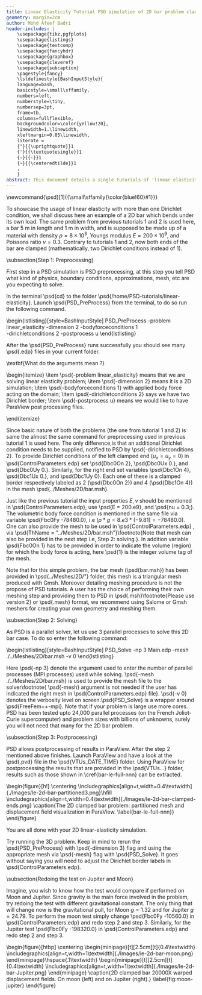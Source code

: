 ```yaml
---
title: Linear Elasticity Tutorial PSD simulation of 2D bar problem clamped at both ends
geometry: margin=2cm
author: Mohd Afeef Badri
header-includes: |
    \usepackage{tikz,pgfplots}
    \usepackage{listings}
    \usepackage{textcomp}
    \usepackage{fancyhdr}
    \usepackage{graphbox}
    \usepackage{cleveref}
    \usepackage{subcaption}
    \pagestyle{fancy}
    \lstdefinestyle{BashInputStyle}{
	language=bash,
	basicstyle=\small\sffamily,
	numbers=left,
	numberstyle=\tiny,
	numbersep=3pt,
	frame=tb,
	columns=fullflexible,
	backgroundcolor=\color{yellow!20},
	linewidth=1.\linewidth,
	xleftmargin=0.05\linewidth,
	literate =
	{"}{{\uprightquote}}1
	{'}{{\textquotesingle}}1
	{-}{{-}}1
	{~}{{\centeredtilde}}1
	,
    }
abstract: This document details a single tutorials of 'linear elasticity' module of PSD in a more verbos manner.
---
```


\newcommand{\psd}[1]{{\small\sffamily{\color{blue!60}#1}}}

To showcase the usage of linear elasticity with more than one Dirichlet condition, we shall discuss here an example of a 2D bar which bends under its own load. The same problem from previous tutorials 1 and 2 is used here, a bar 5 m in length and 1 m in width, and is supposed to be made up of a material with density $\rho=8\times 10^3$, Youngs modulus $E=200\times 10^9$, and Poissons ratio $\nu=0.3$. Contrary to tutorials 1 and 2, now both ends of the bar are clamped (mathematically, two Dirichlet conditions instead of 1).

\subsection{Step 1: Preprocessing}

First step in a PSD simulation is PSD preprocessing, at this step you tell PSD what kind of physics, boundary conditions, approximations, mesh, etc are you expecting to solve.

In the terminal \psd{cd} to the folder \psd{/home/PSD-tutorials/linear-elasticity}. Launch \psd{PSD\_PreProcess} from the terminal, to do so run the following command.

\begin{lstlisting}[style=BashInputStyle]
PSD_PreProcess -problem linear_elasticity -dimension 2 -bodyforceconditions 1 \
-dirichletconditions 2 -postprocess u
\end{lstlisting}

After the \psd{PSD\_PreProcess} runs successfully you should see many \psd{.edp} files in your current folder.

\textbf{What do the arguments mean ?}

\begin{itemize}
\item \psd{-problem linear\_elasticity} means that we are solving linear elasticity problem;
\item \psd{-dimension 2} means it is a 2D simulation;
\item \psd{-bodyforceconditions 1} with applied body force acting on the domain;
\item \psd{-dirichletconditions 2} says we have two Dirichlet border;
\item \psd{-postprocess u} means we would like to have ParaView post processing files.

\end{itemize}

Since basic nature of both the problems (the one from tutorial 1 and 2) is same the almost the same command for preprocessing used in previous tutorial 1 is used here. The only difference,is that an additional Dirichlet condition needs to be supplied, notified to PSD by \psd{-dirichletconditions 2}. To provide Dirichlet conditions of the left clamped end ($u_x=u_y=0$) in \psd{ControlParameters.edp} set \psd{Dbc0On 2}, \psd{Dbc0Ux 0.}, and \psd{Dbc0Uy 0.}. Similarly, for the right end set variables \psd{Dbc1On 4}, \psd{Dbc1Ux 0.}, and \psd{Dbc1Uy 0}. Each one of these is a clamped border respectively labeled as 2 (\psd{Dbc0On 2}) and 4 (\psd{Dbc1On 4}) in the mesh \psd{../Meshes/2D/bar.msh}.

Just like the previous tutorial the input properties $E,\nu$ should be mentioned in \psd{ControlParameters.edp}, use \psd{E = 200.e9}, and \psd{nu = 0.3;}. The volumetric body force condition is mentioned in the same file via variable \psd{Fbc0Fy -78480.0}, i.e ($\rho*g=8.e3*(-9.81)=-78480.0$). One can also provide the mesh to be used in \psd{ControlParameters.edp} , via \psd{ThName = "../Meshes/2D/bar.msh"}\footnote{Note that mesh can also be provided in the next step i.e, Step 2: solving.}. In addition variable \psd{Fbc0On 1} has to be provided in order to indicate the volume (region) for which the body force is acting, here \psd{1} is the integer volume tag of the mesh.

Note that for this simple problem, the bar mesh (\psd{bar.msh}) has been provided in \psd{../Meshes/2D/"} folder, this mesh is a triangular mesh produced with Gmsh. Moreover detailing meshing procedure is not the propose of PSD tutorials. A user has the choice of performing their own meshing step and providing them to PSD in \psd{.msh}\footnote{Please use version 2} or \psd{.mesh} format, we recommend using Salome or Gmsh meshers for creating your own geometry and meshing them. 

\subsection{Step 2: Solving}

As PSD is a parallel solver, let us use 3 parallel processes to solve this 2D bar case. To do so enter the following command:

\begin{lstlisting}[style=BashInputStyle]
PSD_Solve -np 3 Main.edp -mesh ./../Meshes/2D/bar.msh -v 0
\end{lstlisting}

Here \psd{-np 3} denote the argument used to enter the number of parallel processes (MPI processes) used while solving. \psd{-mesh ./../Meshes/2D/bar.msh} is used to provide the mesh file to the solver\footnote{ \psd{-mesh} argument is not needed if the user has indicated the right mesh in \psd{ControlParameters.edp} file}. \psd{-v 0} denotes the verbosity level on screen.\psd{PSD\_Solve} is a wrapper around \psd{FreeFem++-mpi}. Note that if your problem is large use more cores. PSD has been tested upto 24,000 parallel processes (on the French Joliot-Curie supercomputer) and problem sizes with billions of unknowns, surely you will not need that many for the 2D bar problem.

\subsection{Step 3: Postprocessing}

PSD allows postprocessing of results in ParaView. After the step 2 mentioned above finishes. Launch ParaView and have a look at the \psd{.pvd} file in the \psd{VTUs\_DATE\_TIME} folder. Using ParaView for postprocessing the results that are provided in the \psd{VTUs...} folder, results such as those shown in \cref{bar-le-full-nnn} can be extracted.


\begin{figure}[h!]
\centering
\includegraphics[align=t,width=0.4\textwidth]{./Images/le-2d-bar-partitioned3.png}\hfill
\includegraphics[align=t,width=0.4\textwidth]{./Images/le-2d-bar-clamped-ends.png}
\caption{The 2D clamped bar problem: partitioned mesh and displacement field visualization in ParaView. \label{bar-le-full-nnn}}
\end{figure}


You are all done with your 2D linear-elasticity simulation.

Try running the 3D problem. Keep in mind to rerun the \psd{PSD\_PreProcess} with \psd{-dimension 3} flag and using the appropriate mesh via \psd{-mesh} flag with \psd{PSD\_Solve}. It goes without saying you will need to adjust the Dirichlet border labels in \psd{ControlParameters.edp}.

\subsection{Redoing the test on Jupiter and Moon}

Imagine, you wish to know how the test would compare if performed on Moon and Jupiter. Since gravity is the main force involved in the problem, try redoing the test with different gravitational constant. The only thing that will change now is the gravitational pull, for Moon $g=1.32$ and for Jupiter $g=24.79$. To perform the moon test simply change \psd{Fbc0Fy -10560.0} in \psd{ControlParameters.edp} and redo step 2 and step 3. Similarly, for the Jupiter test \psd{Fbc0Fy -198320.0} in \psd{ControlParameters.edp} and redo step 2 and step 3.

\begin{figure}[htbp]
    \centering
    \begin{minipage}[t][2.5cm][t]{0.4\textwidth}
    \includegraphics[align=t,width=1\textwidth]{./Images/le-2d-bar-moon.png}
    \end{minipage}\hspace{.1\textwidth}
    \begin{minipage}[t][2.5cm][t]{0.4\textwidth}
    \includegraphics[align=t,width=1\textwidth]{./Images/le-2d-bar-Jupiter.png}
    \end{minipage}
    \caption{2D clamped bar 20000X warped displacement fields. On moon (left) and  on Jupiter (right).}
    \label{fig:moon-jupiter}
\end{figure}

